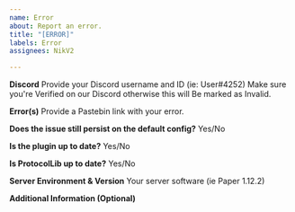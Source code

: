 ```yaml
---
name: Error
about: Report an error.
title: "[ERROR]"
labels: Error
assignees: NikV2

---
```


**Discord**
Provide your Discord username and ID (ie: User#4252)
Make sure you're Verified on our Discord otherwise this will
Be marked as Invalid.

**Error(s)**
Provide a Pastebin link with your error.

**Does the issue still persist on the default config?**
Yes/No

**Is the plugin up to date?**
Yes/No

**Is ProtocolLib up to date?**
Yes/No

**Server Environment & Version**
Your server software (ie Paper 1.12.2)

**Additional Information (Optional)**
